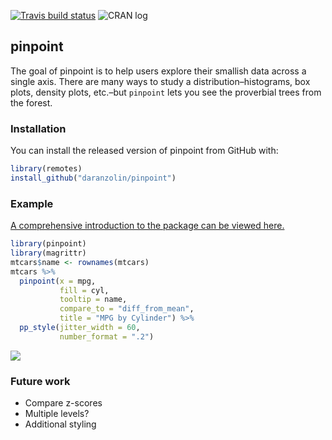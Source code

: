 
<!-- README.md is generated from README.Rmd. Please edit that file -->

[![Travis build
status](https://travis-ci.org/daranzolin/pinpoint.svg?branch=master)](https://travis-ci.org/daranzolin/pinpoint)
![CRAN log](http://www.r-pkg.org/badges/version/pinpoint)

## pinpoint

The goal of pinpoint is to help users explore their smallish data across
a single axis. There are many ways to study a distribution–histograms,
box plots, density plots, etc.–but `pinpoint` lets you see the
proverbial trees from the forest.

### Installation

You can install the released version of pinpoint from GitHub with:

``` r
library(remotes)
install_github("daranzolin/pinpoint")
```

### Example

[A comprehensive introduction to the package can be viewed
here.](http://rpubs.com/daranzolin/pinpoint_intro)

``` r
library(pinpoint)
library(magrittr)
mtcars$name <- rownames(mtcars)
mtcars %>% 
  pinpoint(x = mpg, 
           fill = cyl, 
           tooltip = name,
           compare_to = "diff_from_mean",
           title = "MPG by Cylinder") %>% 
  pp_style(jitter_width = 60,
           number_format = ".2")
```

![](inst/example1.gif)

### Future work

  - Compare z-scores
  - Multiple levels?
  - Additional styling
